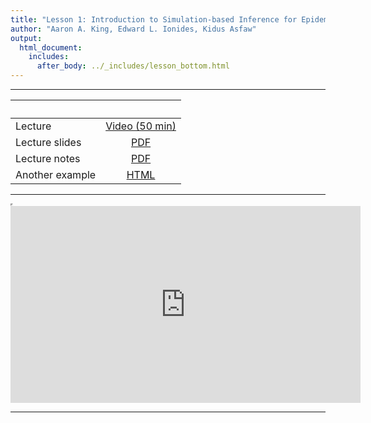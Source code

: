 ```yaml
---
title: "Lesson 1: Introduction to Simulation-based Inference for Epidemiological Dynamics"
author: "Aaron A. King, Edward L. Ionides, Kidus Asfaw"
output:
  html_document:
    includes:
      after_body: ../_includes/lesson_bottom.html
---
```


----------------------

| &nbsp;          | &nbsp;                                                                            |
|:----------------|:---------------------------------------------------------------------------------:|
| Lecture         | [Video (50 min)](https://www.youtube.com/playlist?list=PLluGwj6FGt2Sns4ChQCJy6T7Nz00r5zXV) |
| Lecture slides  | [PDF](slides.pdf)                                                                 |
| Lecture notes   | [PDF](notes.pdf)                                                                  |
| Another example | [HTML](ricker.html)                                                               |

----------------------

<iframe width="0" height="0"></iframe>

<iframe data-external=1 width="560" height="315" src="https://www.youtube-nocookie.com/embed/videoseries?list=PLluGwj6FGt2Sns4ChQCJy6T7Nz00r5zXV" frameborder="0" allow="accelerometer; autoplay; encrypted-media; gyroscope; picture-in-picture" allowfullscreen></iframe>

----------------------
